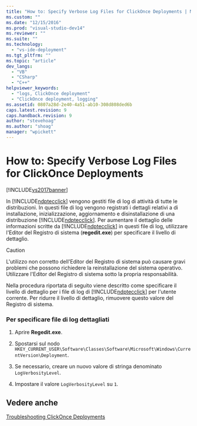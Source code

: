 ```yaml
---
title: "How to: Specify Verbose Log Files for ClickOnce Deployments | Microsoft Docs"
ms.custom: ""
ms.date: "12/15/2016"
ms.prod: "visual-studio-dev14"
ms.reviewer: ""
ms.suite: ""
ms.technology: 
  - "vs-ide-deployment"
ms.tgt_pltfrm: ""
ms.topic: "article"
dev_langs: 
  - "VB"
  - "CSharp"
  - "C++"
helpviewer_keywords: 
  - "logs, ClickOnce deployment"
  - "ClickOnce deployment, logging"
ms.assetid: 0807a28d-2e40-4a51-ab10-308d808ded6b
caps.latest.revision: 9
caps.handback.revision: 9
author: "stevehoag"
ms.author: "shoag"
manager: "wpickett"
---
```

# How to: Specify Verbose Log Files for ClickOnce Deployments
[!INCLUDE[vs2017banner](../code-quality/includes/vs2017banner.md)]

In [!INCLUDE[ndptecclick](../deployment/includes/ndptecclick_md.md)] vengono gestiti file di log di attività di tutte le distribuzioni.  In questi file di log vengono registrati i dettagli relativi a di installazione, inizializzazione, aggiornamento e disinstallazione di una distribuzione [!INCLUDE[ndptecclick](../deployment/includes/ndptecclick_md.md)].  Per aumentare il dettaglio delle informazioni scritte da [!INCLUDE[ndptecclick](../deployment/includes/ndptecclick_md.md)] in questi file di log, utilizzare l'Editor del Registro di sistema \(**regedit.exe**\) per specificare il livello di dettaglio.  
  
> [!CAUTION]
>  L'utilizzo non corretto dell'Editor del Registro di sistema può causare gravi problemi che possono richiedere la reinstallazione del sistema operativo.  Utilizzare l'Editor del Registro di sistema sotto la propria responsabilità.  
  
 Nella procedura riportata di seguito viene descritto come specificare il livello di dettaglio per i file di log di [!INCLUDE[ndptecclick](../deployment/includes/ndptecclick_md.md)] per l'utente corrente.  Per ridurre il livello di dettaglio, rimuovere questo valore del Registro di sistema.  
  
### Per specificare file di log dettagliati  
  
1.  Aprire **Regedit.exe**.  
  
2.  Spostarsi sul nodo `HKEY_CURRENT_USER\Software\Classes\Software\Microsoft\Windows\CurrentVersion\Deployment`.  
  
3.  Se necessario, creare un nuovo valore di stringa denominato `LogVerbosityLevel`.  
  
4.  Impostare il valore `LogVerbosityLevel` su `1`.  
  
## Vedere anche  
 [Troubleshooting ClickOnce Deployments](../deployment/troubleshooting-clickonce-deployments.md)